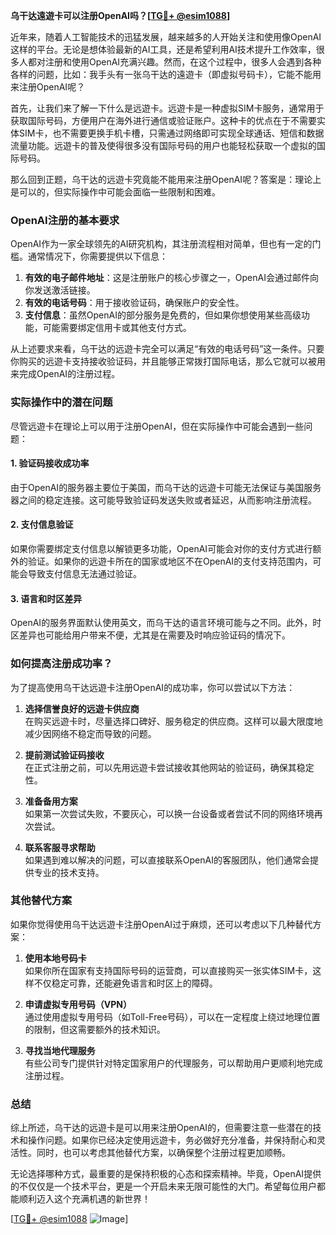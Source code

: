 **乌干达遠遊卡可以注册OpenAI吗？[[TG💪+ @esim1088](https://t.me/s/esim1088)]**

近年来，随着人工智能技术的迅猛发展，越来越多的人开始关注和使用像OpenAI这样的平台。无论是想体验最新的AI工具，还是希望利用AI技术提升工作效率，很多人都对注册和使用OpenAI充满兴趣。然而，在这个过程中，很多人会遇到各种各样的问题，比如：我手头有一张乌干达的遠遊卡（即虚拟号码卡），它能不能用来注册OpenAI呢？

首先，让我们来了解一下什么是远遊卡。远遊卡是一种虚拟SIM卡服务，通常用于获取国际号码，方便用户在海外进行通信或验证账户。这种卡的优点在于不需要实体SIM卡，也不需要更换手机卡槽，只需通过网络即可实现全球通话、短信和数据流量功能。远遊卡的普及使得很多没有国际号码的用户也能轻松获取一个虚拟的国际号码。

那么回到正题，乌干达的远遊卡究竟能不能用来注册OpenAI呢？答案是：理论上是可以的，但实际操作中可能会面临一些限制和困难。

### OpenAI注册的基本要求

OpenAI作为一家全球领先的AI研究机构，其注册流程相对简单，但也有一定的门槛。通常情况下，你需要提供以下信息：

1. **有效的电子邮件地址**：这是注册账户的核心步骤之一，OpenAI会通过邮件向你发送激活链接。
2. **有效的电话号码**：用于接收验证码，确保账户的安全性。
3. **支付信息**：虽然OpenAI的部分服务是免费的，但如果你想使用某些高级功能，可能需要绑定信用卡或其他支付方式。

从上述要求来看，乌干达的远遊卡完全可以满足“有效的电话号码”这一条件。只要你购买的远遊卡支持接收验证码，并且能够正常拨打国际电话，那么它就可以被用来完成OpenAI的注册过程。

### 实际操作中的潜在问题

尽管远遊卡在理论上可以用于注册OpenAI，但在实际操作中可能会遇到一些问题：

#### 1. **验证码接收成功率**
   由于OpenAI的服务器主要位于美国，而乌干达的远遊卡可能无法保证与美国服务器之间的稳定连接。这可能导致验证码发送失败或者延迟，从而影响注册流程。

#### 2. **支付信息验证**
   如果你需要绑定支付信息以解锁更多功能，OpenAI可能会对你的支付方式进行额外的验证。如果你的远遊卡所在的国家或地区不在OpenAI的支付支持范围内，可能会导致支付信息无法通过验证。

#### 3. **语言和时区差异**
   OpenAI的服务界面默认使用英文，而乌干达的语言环境可能与之不同。此外，时区差异也可能给用户带来不便，尤其是在需要及时响应验证码的情况下。

### 如何提高注册成功率？

为了提高使用乌干达远遊卡注册OpenAI的成功率，你可以尝试以下方法：

1. **选择信誉良好的远遊卡供应商**  
   在购买远遊卡时，尽量选择口碑好、服务稳定的供应商。这样可以最大限度地减少因网络不稳定而导致的问题。

2. **提前测试验证码接收**  
   在正式注册之前，可以先用远遊卡尝试接收其他网站的验证码，确保其稳定性。

3. **准备备用方案**  
   如果第一次尝试失败，不要灰心，可以换一台设备或者尝试不同的网络环境再次尝试。

4. **联系客服寻求帮助**  
   如果遇到难以解决的问题，可以直接联系OpenAI的客服团队，他们通常会提供专业的技术支持。

### 其他替代方案

如果你觉得使用乌干达远遊卡注册OpenAI过于麻烦，还可以考虑以下几种替代方案：

1. **使用本地号码卡**  
   如果你所在国家有支持国际号码的运营商，可以直接购买一张实体SIM卡，这样不仅稳定可靠，还能避免语言和时区上的障碍。

2. **申请虚拟专用号码（VPN）**  
   通过使用虚拟专用号码（如Toll-Free号码），可以在一定程度上绕过地理位置的限制，但这需要额外的技术知识。

3. **寻找当地代理服务**  
   有些公司专门提供针对特定国家用户的代理服务，可以帮助用户更顺利地完成注册过程。

### 总结

综上所述，乌干达的远遊卡是可以用来注册OpenAI的，但需要注意一些潜在的技术和操作问题。如果你已经决定使用远遊卡，务必做好充分准备，并保持耐心和灵活性。同时，也可以考虑其他替代方案，以确保整个注册过程更加顺畅。

无论选择哪种方式，最重要的是保持积极的心态和探索精神。毕竟，OpenAI提供的不仅仅是一个技术平台，更是一个开启未来无限可能性的大门。希望每位用户都能顺利迈入这个充满机遇的新世界！

[[TG💪+ @esim1088](https://t.me/s/esim1088) ![Image](https://i.postimg.cc/4NQfJmqS/Snipaste-2025-05-13-00-14-12.png)]